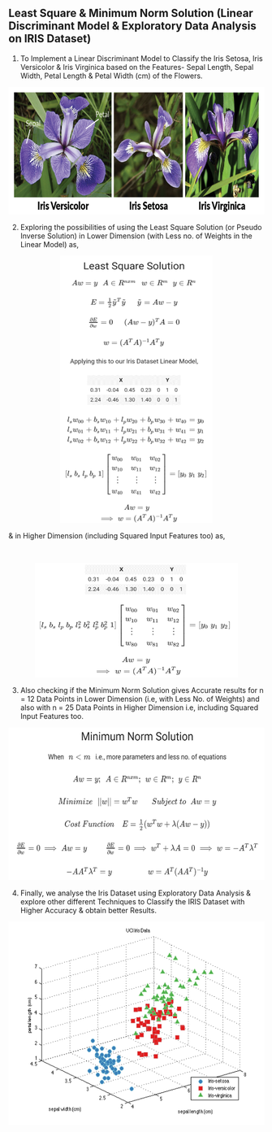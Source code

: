 ## Least Square & Minimum Norm Solution (Linear Discriminant Model & Exploratory Data Analysis on IRIS Dataset)

1. To Implement a Linear Discriminant Model to Classify the Iris Setosa, Iris Versicolor & Iris Virginica based on the Features- Sepal Length, Sepal Width, Petal Length & Petal Width (cm) of the Flowers.
<p align="center">
    <img width="750" height="250" src = 'https://github.com/aviralchharia/Playing-with-IRIS-Dataset/blob/master/Versicolor,%20Setosa,%20Virginica.png?raw=true'>
</p>

2. Exploring the possibilities of using the Least Square Solution (or Pseudo Inverse Solution) in Lower Dimension (with Less no. of Weights in the Linear Model) as, 
  <p align="center">
      <img width="300" height="525" src = 'https://github.com/aviralchharia/Playing-with-IRIS-Dataset/blob/master/Least%20Square%20Solution.png?raw=true'>
  </p> 

  & in Higher Dimension (including Squared Input Features too) as,

  <br>
  <p align="center">
      <img width="400" height="225" src = 'https://github.com/aviralchharia/Playing-with-IRIS-Dataset/blob/master/Higher%20Dimension%20Least%20Square%20Soln.png?raw=true'>
  </p>

3. Also checking if the Minimum Norm Solution gives Accurate results for n = 12 Data Points in Lower Dimension (i.e, with Less No. of Weights) and also with n = 25 Data Points in Higher Dimension i.e, including Squared Input Features too.

  <p align="center">
      <img width="550" height="300" src = 'https://github.com/aviralchharia/Playing-with-IRIS-Dataset/blob/master/Minimum%20Norm%20Solution.png?raw=true'>
  </p>

4. Finally, we analyse the Iris Dataset using Exploratory Data Analysis & explore other different Techniques to Classify the IRIS Dataset with Higher Accuracy & obtain better Results.

  <p align="center">
      <img width="550" height="400" src = 'https://github.com/aviralchharia/Playing-with-IRIS-Dataset/blob/master/Graph.png?raw=true'>
  </p>
